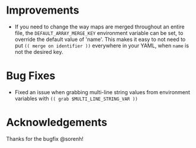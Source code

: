 # Improvements

- If you need to change the way maps are merged throughout an entire file,
  the `DEFAULT_ARRAY_MERGE_KEY` environment variable can be set, to override
  the default value of 'name'. This makes it easy to not need to put `(( merge on identifier ))`
  everywhere in your YAML, when `name` is not the desired key.

# Bug Fixes

- Fixed an issue when grabbing multi-line string values from environment variables with
  `(( grab $MULTI_LINE_STRING_VAR ))`

# Acknowledgements

Thanks for the bugfix @sorenh!
